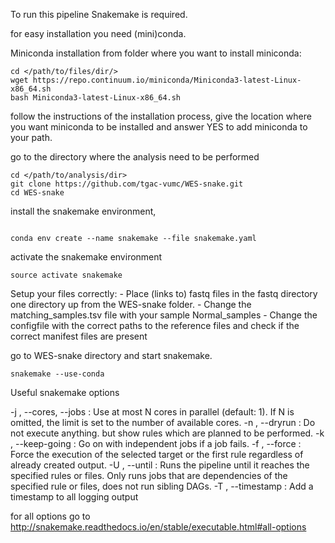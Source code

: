 

To run this pipeline Snakemake is required.

for easy installation you need (mini)conda.

Miniconda installation from folder where you want to install miniconda:

```
cd </path/to/files/dir/>
wget https://repo.continuum.io/miniconda/Miniconda3-latest-Linux-x86_64.sh
bash Miniconda3-latest-Linux-x86_64.sh
```

follow the instructions of the installation process, give the location where you want miniconda to be installed and answer YES to add miniconda to your path.

go to the directory where the analysis need to be performed

```
cd </path/to/analysis/dir>
git clone https://github.com/tgac-vumc/WES-snake.git
cd WES-snake
```

install the snakemake environment,

```

conda env create --name snakemake --file snakemake.yaml

```
activate the snakemake environment
```
source activate snakemake

```

Setup your files correctly:
	- Place (links to) fastq files in the fastq directory one directory up from the WES-snake folder.
	- Change the matching_samples.tsv file with your sample Normal_samples
	- Change the configfile with the correct paths to the reference files and check if the correct manifest files are present

go to WES-snake directory and start snakemake.

```
snakemake --use-conda

```
Useful snakemake options

-j , --cores, --jobs : Use at most N cores in parallel (default: 1). If N is omitted, the limit is set to the number of available cores.
-n , --dryrun : Do not execute anything. but show rules which are planned to be performed.
-k , --keep-going : Go on with independent jobs if a job fails.
-f , --force : Force the execution of the selected target or the first rule regardless of already created output.
-U , --until : Runs the pipeline until it reaches the specified rules or files. Only runs jobs that are dependencies of the specified rule or files, does not run sibling DAGs.
-T , --timestamp : Add a timestamp to all logging output

for all options go to http://snakemake.readthedocs.io/en/stable/executable.html#all-options
